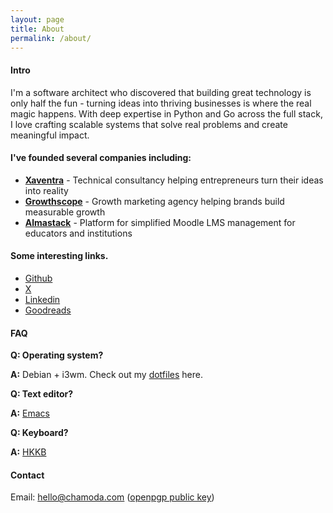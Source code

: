 ```yaml
---
layout: page
title: About
permalink: /about/
---
```


#### Intro

I'm a software architect who discovered that building great technology is only half the fun - turning ideas into thriving businesses is where the real magic happens. With deep expertise in Python and Go across the full stack, I love crafting scalable systems that solve real problems and create meaningful impact.

#### I've founded several companies including:

* **[Xaventra](https://xaventra.com)** - Technical consultancy helping entrepreneurs turn their ideas into reality
* **[Growthscope](https://growthscope.lk)** - Growth marketing agency helping brands build measurable growth
* **[Almastack](https://almastack.com)** - Platform for simplified Moodle LMS management for educators and institutions

#### Some interesting links.

* [Github](https://github.com/chamoda)
* [X](https://x.com/0xchmod)
* [Linkedin](https://www.linkedin.com/in/chamoda-pandithage-793a90a2/)
* [Goodreads](https://www.goodreads.com/user/show/5980292-chamoda-pandithage)

#### FAQ

**Q: Operating system?**

**A:** Debian + i3wm. Check out my [dotfiles](https://github.com/chamoda/dotfiles) here.

**Q: Text editor?**

**A:** [Emacs](https://github.com/chamoda/.emacs.d)

**Q: Keyboard?**

**A:** [HKKB](https://www.hhkeyboard.com/uk/products/hybrid)

#### Contact

Email: [hello@chamoda.com](mailto:hello@chamoda.com) ([openpgp public key](/assets/publickey.asc))




